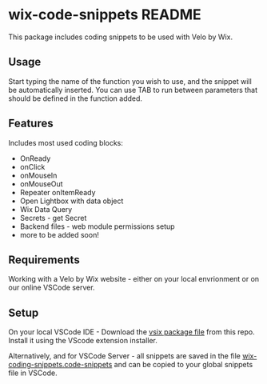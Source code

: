 # wix-code-snippets README

This package includes coding snippets to be used with Velo by Wix.

## Usage

Start typing the name of the function you wish to use, and the snippet will be automatically inserted. You can use TAB to run between parameters that should be defined in the function added.

## Features

Includes most used coding blocks:

- OnReady
- onClick
- onMouseIn
- onMouseOut
- Repeater onItemReady
- Open Lightbox with data object
- Wix Data Query
- Secrets - get Secret
- Backend files - web module permissions setup
- more to be added soon!

## Requirements

Working with a Velo by Wix website - either on your local envrionment or on our online VSCode server.

## Setup

On your local VSCode IDE -
Download the [vsix package file](https://github.com/Yoavcwix/Wix-Coding-Snippets/blob/main/wix-code-snippets/wix-code-snippets-0.0.1.vsix) from this repo. Install it using the VScode extension installer.

Alternatively, and for VSCode Server - all snippets are saved in the file [wix-coding-snippets.code-snippets](https://github.com/Yoavcwix/Wix-Coding-Snippets/blob/main/wix-code-snippets/wix-coding-snippets.code-snippets) and can be copied to your global snippets file in VSCode.
